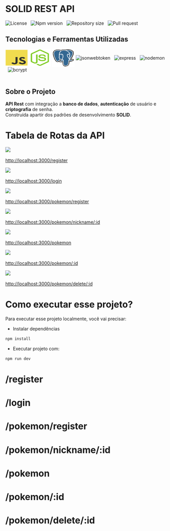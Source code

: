 # SOLID REST API
![License](https://img.shields.io/static/v1?label=license&message=MIT&color=blue) &nbsp;
![Npm version](https://img.shields.io/static/v1?label=npm&message=v10.1.0&color=blue&style=flat-square) &nbsp;
![Repository size](https://img.shields.io/github/repo-size/bush1D3v/solid_rest_api?color=green&style=flat-square) &nbsp;
![Pull request](https://img.shields.io/static/v1?label=PR&message=welcome&color=green) &nbsp;

## Tecnologias e Ferramentas Utilizadas
<div>
    <img align='center' height='50' width='70' title='JavaScript' alt='javascript' src='https://github.com/devicons/devicon/blob/master/icons/javascript/javascript-original.svg' />
    <img align='center' height='54' width='68' title='Node.js' alt='nodejs' src='https://github.com/devicons/devicon/blob/master/icons/nodejs/nodejs-original.svg' />
    <img align='center' height='55' width='70' title='PostgreSQL' alt='postgresql' src='https://github.com/devicons/devicon/blob/master/icons/postgresql/postgresql-original.svg' />
    <img align='center' height='53' width='55' title='JsonWebToken' alt='jsonwebtoken' src='https://github.com/bush1D3v/solid_rest_api/assets/133554156/d23ffb9d-aedc-4d68-9209-7268d7f41ce6' /> &nbsp;
    <img align='center' height='49' width='49' title='Express' alt='express' src='https://github.com/bush1D3v/solid_rest_api/assets/133554156/ba645c20-1f19-4914-8ad0-de6c7f83ba2e' /> &nbsp;
    <img align='center' height='53' width='49' title='Nodemon' alt='nodemon' src='https://github.com/bush1D3v/solid_rest_api/assets/133554156/fd586348-7781-4e02-a4f0-fe7410ef43fb' /> &nbsp;
    <img align='center' height='48' width='48' title='Bcrypt' alt='bcrypt' src='https://github.com/bush1D3v/solid_rest_api/assets/133554156/5863bac1-a591-4776-82a4-f427681934be' />
</div> <br>

## Sobre o Projeto
<strong>API Rest</strong> com integração a <strong>banco de dados</strong>, <strong>autenticação</strong> de usuário e <strong>criptografia</strong> de senha. <br> Construída apartir dos padrões de desenvolvimento <strong>SOLID</strong>. 


Tabela de Rotas da API
=================
<div>
    <img src="https://github.com/bush1D3v/solid_rest_api/assets/133554156/c4eb0f2d-c51e-4900-a5e8-6bce7a640752" />
</div>

[http://localhost:3000/register](#/register)

<div>
    <img src="https://github.com/bush1D3v/solid_rest_api/assets/133554156/a212a503-ae5c-4bc3-84c7-5f8542997f04" />
</div>

[http://localhost:3000/login](#/login)

<div>
    <img src="https://github.com/bush1D3v/solid_rest_api/assets/133554156/7f0d970c-db46-4c23-8912-e162592493cf" />
</div>

[http://localhost:3000/pokemon/register](#/pokemon/register)

<div>
    <img src="https://github.com/bush1D3v/solid_rest_api/assets/133554156/e1b57fee-f381-4863-8d9e-56534eeb03ed" />
</div>

[http://localhost:3000/pokemon/nickname/:id](#/pokemon/nickname/:id)

<div>
    <img src="https://github.com/bush1D3v/solid_rest_api/assets/133554156/bd99a804-a60e-4354-ac90-b64b3c4e7ce7" />
</div>

[http://localhost:3000/pokemon](#/pokemon)

<div>
    <img src="https://github.com/bush1D3v/solid_rest_api/assets/133554156/6068ab68-ad1d-4937-8ddd-08cf3f7a2d23" />
</div>

[http://localhost:3000/pokemon/:id](#/pokemon/:id)

<div>
    <img src="https://github.com/bush1D3v/solid_rest_api/assets/133554156/6a292cc5-b11d-4057-b2b7-391996eec7f7" />
</div>

[http://localhost:3000/pokemon/delete/:id](#/pokemon/delete/:id)

# Como executar esse projeto?

Para executar esse projeto localmente, você vai precisar:

- Instalar dependências

```zsh
npm install
```

- Executar projeto com:

```zsh
npm run dev
```



# /register

# /login

# /pokemon/register

# /pokemon/nickname/:id

# /pokemon

# /pokemon/:id

# /pokemon/delete/:id
